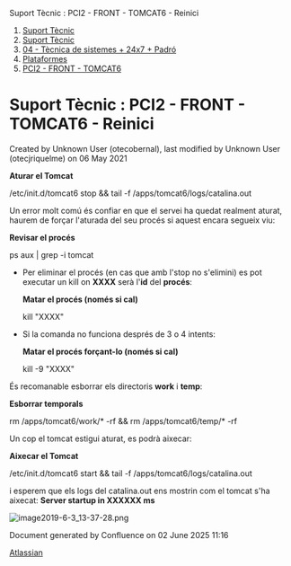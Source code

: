Suport Tècnic : PCI2 - FRONT - TOMCAT6 - Reinici  

1.  [Suport Tècnic](index.md)
2.  [Suport Tècnic](13893782.md)
3.  [04 - Tècnica de sistemes + 24x7 + Padró](26313202.md)
4.  [Plataformes](Plataformes_41520520.md)
5.  [PCI2 - FRONT - TOMCAT6](PCI2---FRONT---TOMCAT6_41520867.md)

Suport Tècnic : PCI2 - FRONT - TOMCAT6 - Reinici
================================================

Created by Unknown User (otecobernal), last modified by Unknown User (otecjriquelme) on 06 May 2021

**Aturar el Tomcat**

/etc/init.d/tomcat6 stop && tail -f /apps/tomcat6/logs/catalina.out

  

Un error molt comú és confiar en que el servei ha quedat realment aturat, haurem de forçar l'aturada del seu procés si aquest encara segueix viu:

**Revisar el procés**

ps aux | grep -i tomcat

  

*   Per eliminar el procés (en cas que amb l'stop no s'elimini) es pot executar un kill on **XXXX** serà l'**id** del **procés**:
    
    **Matar el procés (només si cal)**
    
    kill "XXXX"
    
*   Si la comanda no funciona després de 3 o 4 intents:
    
    **Matar el procés forçant-lo (només si cal)**
    
    kill -9 "XXXX"
    

És recomanable esborrar els directoris **work** i **temp**: 

**Esborrar temporals**

rm /apps/tomcat6/work/\* -rf && rm /apps/tomcat6/temp/\* -rf

  
  
Un cop el tomcat estigui aturat, es podrà aixecar:

**Aixecar el Tomcat**

/etc/init.d/tomcat6 start && tail -f /apps/tomcat6/logs/catalina.out

i esperem que els logs del catalina.out ens mostrin com el tomcat s'ha aixecat: **Server startup in XXXXXX ms**

![image2019-6-3_13-37-28.png](https://intranet.aoc.cat/download/attachments/26313311/image2019-6-3_13-37-28.png?version=1&modificationDate=1559561848000&api=v2)

  

Document generated by Confluence on 02 June 2025 11:16

[Atlassian](http://www.atlassian.com/)